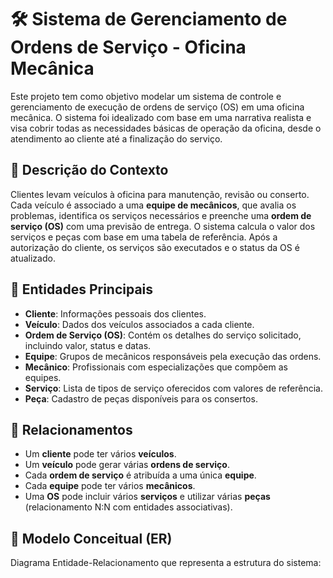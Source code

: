 # 🛠️ Sistema de Gerenciamento de Ordens de Serviço - Oficina Mecânica

Este projeto tem como objetivo modelar um sistema de controle e gerenciamento de execução de ordens de serviço (OS) em uma oficina mecânica. O sistema foi idealizado com base em uma narrativa realista e visa cobrir todas as necessidades básicas de operação da oficina, desde o atendimento ao cliente até a finalização do serviço.

## 📘 Descrição do Contexto

Clientes levam veículos à oficina para manutenção, revisão ou conserto. Cada veículo é associado a uma **equipe de mecânicos**, que avalia os problemas, identifica os serviços necessários e preenche uma **ordem de serviço (OS)** com uma previsão de entrega. O sistema calcula o valor dos serviços e peças com base em uma tabela de referência. Após a autorização do cliente, os serviços são executados e o status da OS é atualizado.

## 🧱 Entidades Principais

- **Cliente**: Informações pessoais dos clientes.
- **Veículo**: Dados dos veículos associados a cada cliente.
- **Ordem de Serviço (OS)**: Contém os detalhes do serviço solicitado, incluindo valor, status e datas.
- **Equipe**: Grupos de mecânicos responsáveis pela execução das ordens.
- **Mecânico**: Profissionais com especializações que compõem as equipes.
- **Serviço**: Lista de tipos de serviço oferecidos com valores de referência.
- **Peça**: Cadastro de peças disponíveis para os consertos.

## 🧩 Relacionamentos

- Um **cliente** pode ter vários **veículos**.
- Um **veículo** pode gerar várias **ordens de serviço**.
- Cada **ordem de serviço** é atribuída a uma única **equipe**.
- Cada **equipe** pode ter vários **mecânicos**.
- Uma **OS** pode incluir vários **serviços** e utilizar várias **peças** (relacionamento N:N com entidades associativas).

## 📝 Modelo Conceitual (ER)

Diagrama Entidade-Relacionamento que representa a estrutura do sistema:

